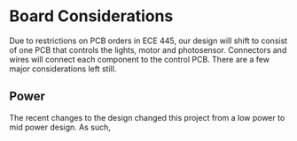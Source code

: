 # Board Considerations
Due to restrictions on PCB orders in ECE 445, our design will shift to consist of one PCB that controls the lights, motor and photosensor. 
Connectors and wires will connect each component to the control PCB. There are a few major considerations left still.

## Power
The recent changes to the design changed this project from a low power to mid power design. As such, 
